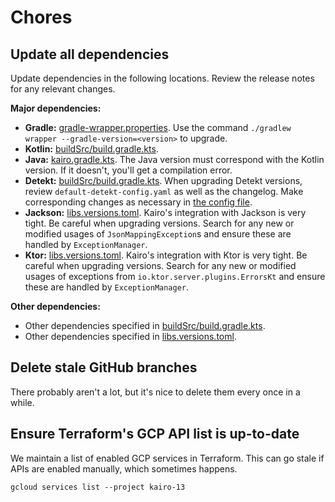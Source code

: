 # Chores

## Update all dependencies

Update dependencies in the following locations.
Review the release notes for any relevant changes.

**Major dependencies:**

- **Gradle:** [gradle-wrapper.properties](../gradle/wrapper/gradle-wrapper.properties).
  Use the command `./gradlew wrapper --gradle-version=<version>` to upgrade.
- **Kotlin:** [buildSrc/build.gradle.kts](../buildSrc/build.gradle.kts).
- **Java:** [kairo.gradle.kts](../buildSrc/src/main/kotlin/kairo.gradle.kts).
  The Java version must correspond with the Kotlin version.
  If it doesn't, you'll get a compilation error.
- **Detekt:** [buildSrc/build.gradle.kts](../buildSrc/build.gradle.kts).
  When upgrading Detekt versions, review `default-detekt-config.yaml` as well as the changelog.
  Make corresponding changes as necessary in [the config file](../.detekt/config.yaml).
- **Jackson:** [libs.versions.toml](../gradle/libs.versions.toml).
  Kairo's integration with Jackson is very tight. Be careful when upgrading versions.
  Search for any new or modified usages of `JsonMappingException`s
  and ensure these are handled by `ExceptionManager`.
- **Ktor:** [libs.versions.toml](../gradle/libs.versions.toml).
  Kairo's integration with Ktor is very tight. Be careful when upgrading versions.
  Search for any new or modified usages of exceptions from `io.ktor.server.plugins.ErrorsKt`
  and ensure these are handled by `ExceptionManager`.

**Other dependencies:**

- Other dependencies specified in [buildSrc/build.gradle.kts](../buildSrc/build.gradle.kts).
- Other dependencies specified in [libs.versions.toml](../gradle/libs.versions.toml).

## Delete stale GitHub branches

There probably aren't a lot, but it's nice to delete them every once in a while.

## Ensure Terraform's GCP API list is up-to-date

We maintain a list of enabled GCP services in Terraform.
This can go stale if APIs are enabled manually, which sometimes happens.

```shell
gcloud services list --project kairo-13
```
